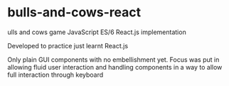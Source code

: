 # bulls-and-cows-react
ulls and cows game JavaScript ES/6 React.js implementation

Developed to  practice just learnt React.js

Only plain GUI components with no embellishment yet.
Focus was put in allowing fluid user interaction and handling components in a way to allow full interaction through keyboard
